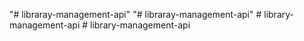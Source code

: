 "# libraray-management-api" 
"# libraray-management-api" 
#   l i b r a r y - m a n a g e m e n t - a p i  
 #   l i b r a r y - m a n a g e m e n t - a p i  
 
